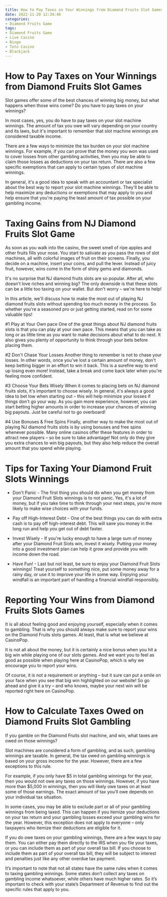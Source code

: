 ```yaml
---
title: How to Pay Taxes on Your Winnings from Diamond Fruits Slot Games 
date: 2022-11-20 12:34:46
categories:
- Diamond Fruits Game
tags:
- Diamond Fruits Game
- Live Casino
- Bingo
- Toto Casino
- Blackjack
---
```



#  How to Pay Taxes on Your Winnings from Diamond Fruits Slot Games 

Slot games offer some of the best chances of winning big money, but what happens when those wins come? Do you have to pay taxes on your winnings?

In most cases, yes, you do have to pay taxes on your slot machine winnings. The amount of tax you owe will vary depending on your country and its laws, but it's important to remember that slot machine winnings are considered taxable income.

There are a few ways to minimize the tax burden on your slot machine winnings. For example, if you can prove that the money you won was used to cover losses from other gambling activities, then you may be able to claim those losses as deductions on your tax return. There are also a few specific exemptions that can apply to certain types of slot machine winnings. 

In general, it's a good idea to speak with an accountant or tax specialist about the best way to report your slot machine winnings. They'll be able to help maximize any deductions or exemptions that may apply to you and help ensure that you're paying the least amount of tax possible on your gambling income.

#  Taxing Gains from NJ Diamond Fruits Slot Game 

As soon as you walk into the casino, the sweet smell of ripe apples and other fruits fills your nose. You start to salivate as you pass the rows of slot machines, all with colorful images of fruit on their screens. Finally, you decide on a machine, insert your coins, and pull the lever. Instead of juicy fruit, however, wins come in the form of shiny gems and diamonds.

It's no surprise that NJ diamond fruits slots are so popular. After all, who doesn't love riches and winning big? The only downside is that these slots can be a little too taxing on your wallet. But don't worry – we're here to help!

In this article, we'll discuss how to make the most out of playing NJ diamond fruits slots without spending too much money in the process. So whether you're a seasoned pro or just getting started, read on for some valuable tips!

#1 Play at Your Own pace 
One of the great things about NJ diamond fruits slots is that you can play at your own pace. This means that you can take as long or as little time as you want to make decisions about what to do next. It also gives you plenty of opportunity to think through your bets before placing them.

#2 Don't Chase Your Losses 
Another thing to remember is not to chase your losses. In other words, once you've lost a certain amount of money, don't keep betting bigger in an effort to win it back. This is a surefire way to end up losing even more! Instead, take a break and come back later when you're feeling more confident.

#3 Choose Your Bets Wisely 
When it comes to placing bets on NJ diamond fruits slots, it's important to choose wisely. In general, it's always a good idea to bet low when starting out – this will help minimize your losses if things don't go your way. As you gain more experience, however, you can start betting higher amounts in order to increase your chances of winning big payouts. Just be careful not to go overboard!

#4 Use Bonuses & Free Spins 
Finally, another way to make the most out of playing NJ diamond fruits slots is by using bonuses and free spins whenever possible. Many online casinos offer these features in order to attract new players – so be sure to take advantage! Not only do they give you extra chances to win big payouts, but they also help reduce the overall amount that you spend while playing.

#  Tips for Taxing Your Diamond Fruit Slots Winnings 

* Don't Panic - The first thing you should do when you get money from your Diamond Fruit Slots winnings is to not panic. Yes, it's a lot of money, but if you take time to think through your next steps, you're more likely to make wise choices with your funds.

* Pay off High-Interest Debt - One of the best things you can do with extra cash is to pay off high-interest debt. This will save you money in the long run and help you get out of debt faster.

* Invest Wisely - If you're lucky enough to have a large sum of money after your Diamond Fruit Slots win, invest it wisely. Putting your money into a good investment plan can help it grow and provide you with income down the road.

* Have Fun! - Last but not least, be sure to enjoy your Diamond Fruit Slots winnings! Treat yourself to something nice, put some money away for a rainy day, or use it to improve your life in some way. Enjoying your windfall is an important part of handling a financial windfall responsibly.

#  Reporting Your Wins from Diamond Fruits Slots Games 

It is all about feeling good and enjoying yourself, especially when it comes to gambling. That is why you should always make sure to report your wins on the Diamond Fruits slots games. At least, that is what we believe at CasinoPop.

It is not all about the money, but it is certainly a nice bonus when you hit a big win while playing one of our slots games. And we want you to feel as good as possible when playing here at CasinoPop, which is why we encourage you to report your wins.

Of course, it is not a requirement or anything – but it sure can put a smile on your face when you see that big win highlighted on our website! So go ahead and give it a try – and who knows, maybe your next win will be reported right here on CasinoPop.

#  How to Calculate Taxes Owed on Diamond Fruits Slot Gambling

If you gamble on the Diamond Fruits slot machine, and win, what taxes are owed on those winnings?

Slot machines are considered a form of gambling, and as such, gambling winnings are taxable. In general, the tax owed on gambling winnings is based on your gross income for the year. However, there are a few exceptions to this rule.

For example, if you only have $5 in total gambling winnings for the year, then you would not owe any taxes on those winnings. However, if you have more than $5,000 in winnings, then you will likely owe taxes on at least some of those earnings. The exact amount of tax you’ll owe depends on your individual tax situation.

In some cases, you may be able to exclude part or all of your gambling winnings from being taxed. This can happen if you itemize your deductions on your tax return and your gambling losses exceed your gambling wins for the year. However, this exception does not apply to everyone – only taxpayers who itemize their deductions are eligible for it.

If you do owe taxes on your gambling winnings, there are a few ways to pay them. You can either pay them directly to the IRS when you file your taxes, or you can include them as part of your overall tax bill. If you choose to include them as part of your overall tax bill, they will be subject to interest and penalties just like any other overdue tax payment.

It’s important to note that not all states have the same rules when it comes to taxing gambling winnings. Some states don’t collect any taxes on gambling income whatsoever, while others have much higher rates. So it’s important to check with your state’s Department of Revenue to find out the specific rules that apply to you.